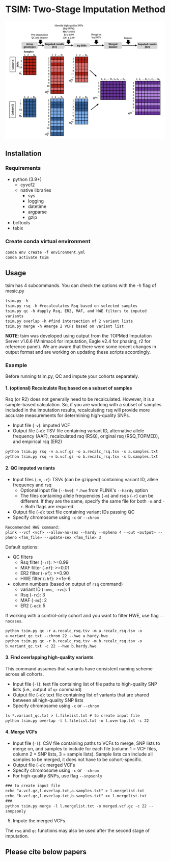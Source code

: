 # TSIM: Two-Stage Imputation Method

![](tsim.png)

## Installation
### Requirements
- python (3.9+)
    - cyvcf2
    - native libraries
        - sys
        - logging
        - datetime
        - argparse
        - gzip
- bcftools
- tabix

### Create conda virtual environment
```
conda env create -f environment.yml
conda activate tsim
```

## Usage
tsim has 4 subcommands.
You can check the options with the -h flag of mesic.py
```
tsim.py -h
tsim.py rsq -h #recalculates Rsq based on selected samples
tsim.py qc -h #apply Rsq, ER2, MAF, and HWE filters to imputed variants
tsim.py overlap -h #find intersection of 2 variant lists
tsim.py merge -h #merge 2 VCFs based on variant list
```

**NOTE**: tsim was developed using output from the TOPMed Imputation Server v1.6.6 (Minimac4 for imputation, Eagle v2.4 for phasing, r2 for reference panel). We are aware that there were some recent changes in output format and are working on updating these scripts accordingly.


### Example 
Before running tsim.py, QC and impute your cohorts separately.

#### 1. (optional) Recalculate Rsq based on a subset of samples
Rsq (or R2) does not generally need to be recalculated. However, it is  a sample-based calculation. So, if you are working with a subset of samples included in the imputation results, recalculating rsq will provide more accurate measurements for determining high-quality SNPs.
- Input file (`-v`): imputed VCF
- Output file (`-o`): TSV file containing variant ID, alternative allele frequency (AAF), recalculated rsq (RSQ), original rsq (RSQ_TOPMED), and empirical rsq (ER2)

```
python tsim.py rsq -v a.vcf.gz -o a.recalc_rsq.tsv -s a.samples.txt
python tsim.py rsq -v b.vcf.gz -o b.recalc_rsq.tsv -s b.samples.txt
```

#### 2. QC imputed variants
- Input files (`-m`, `-r`): TSVs (can be gzipped) containing variant ID, allele frequency and rsq
  - Optional input file (`--hwe`): `*.hwe` from PLINK's `--hardy` option
  - The files containing allele frequencies (`-m`) and rsqs (`-r`) can be different. If they are the same, specify the same file for both `-m` and `-r`. Both flags are required.
- Output file (`-o`): text file containing variant IDs passing QC
- Specify chromosome using `-c` or `--chrom`
  
```
Recommended HWE command:
plink --vcf <vcf> --allow-no-sex --hardy --mpheno 4 --out <output> --pheno <fam_file> --update-sex <fam_file> 3
```

Default options: 
- QC filters
    - Rsq filter (`-rf`): >=0.99
    - MAF filter (`-mf`): >=0.01
    - ER2 filter (`-ef`): >=0.90
    - HWE filter (`-hf`): >=1e-6
- column numbers (based on output of `rsq` command)
    - variant ID (`-mvc`, `-rvc`): 1
    - Rsq (`-rc`): 3
    - MAF (`-mc`): 2
    - ER2 (`-ec`): 5

If working with a control-only cohort and you want to filter HWE, use flag `--nocases`.

```
python tsim.py qc -r a.recalc_rsq.tsv -m a.recalc_rsq.tsv -o a.variant_qc.txt --chrom 22 --hwe a.hardy.hwe
python tsim.py qc -r b.recalc_rsq.tsv -m b.recalc_rsq.tsv -o b.variant_qc.txt -c 22 --hwe b.hardy.hwe
```

#### 3. Find overlapping high-quality variants 
This command assumes that variants have consistent naming scheme across all cohorts.
- Input file (`-l`): text file containing list of file paths to high-quality SNP lists (i.e., output of `qc` command)
- Output file (`-o`): text file containing list of variants that are shared between all high-quality SNP lists
- Specify chromosome using `-c` or `--chrom`

```
ls *.variant_qc.txt > l.filelist.txt # to create input file
python tsim.py overlap -l l.filelist.txt -o l.overlap.txt -c 22
```

#### 4. Merge VCFs
- Input file (`-l`): CSV file containing paths to VCFs to merge, SNP lists to merge on, and samples to include for each file (column 1 = VCF files, column 2 = SNP lists, 3 = sample lists). Sample lists can include all samples to be merged, it does not have to be cohort-specific.
- Output file (`-o`): merged VCFs
- Specify chromosome using `-c` or `--chrom`
- For high-quality SNPs, use flag `--snpsonly`

```
### to create input file
echo "a.vcf.gz,l.overlap.txt,a.samples.txt" > l.mergelist.txt
echo "b.vcf.gz,l.overlap.txt,b.samples.txt" >> l.mergelist.txt
###
python tsim.py merge -l l.mergelist.txt -o merged.vcf.gz -c 22 --snnpsonly
```

5. Impute the merged VCFs.

The `rsq` and `qc` functions may also be used after the second stage of imputation. 


## Please cite below papers
